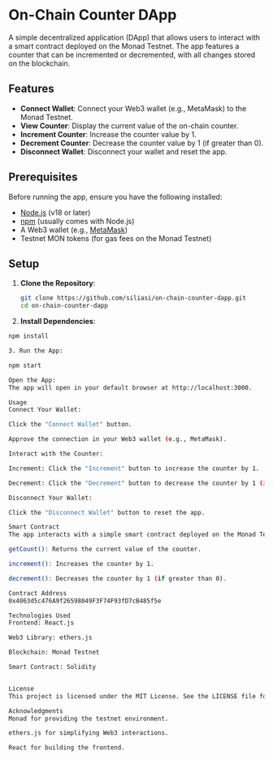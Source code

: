 # On-Chain Counter DApp

A simple decentralized application (DApp) that allows users to interact with a smart contract deployed on the Monad Testnet. The app features a counter that can be incremented or decremented, with all changes stored on the blockchain.

## Features

- **Connect Wallet**: Connect your Web3 wallet (e.g., MetaMask) to the Monad Testnet.
- **View Counter**: Display the current value of the on-chain counter.
- **Increment Counter**: Increase the counter value by 1.
- **Decrement Counter**: Decrease the counter value by 1 (if greater than 0).
- **Disconnect Wallet**: Disconnect your wallet and reset the app.

## Prerequisites

Before running the app, ensure you have the following installed:

- [Node.js](https://nodejs.org/) (v18 or later)
- [npm](https://www.npmjs.com/) (usually comes with Node.js)
- A Web3 wallet (e.g., [MetaMask](https://metamask.io/))
- Testnet MON tokens (for gas fees on the Monad Testnet)

## Setup

1. **Clone the Repository**:
   ```bash
   git clone https://github.com/siliasi/on-chain-counter-dapp.git
   cd on-chain-counter-dapp

 2. **Install Dependencies**:
  ```bash
npm install

3. Run the App:

npm start

Open the App:
The app will open in your default browser at http://localhost:3000.

Usage
Connect Your Wallet:

Click the "Connect Wallet" button.

Approve the connection in your Web3 wallet (e.g., MetaMask).

Interact with the Counter:

Increment: Click the "Increment" button to increase the counter by 1.

Decrement: Click the "Decrement" button to decrease the counter by 1 (if greater than 0).

Disconnect Your Wallet:

Click the "Disconnect Wallet" button to reset the app.

Smart Contract
The app interacts with a simple smart contract deployed on the Monad Testnet. The contract has the following functions:

getCount(): Returns the current value of the counter.

increment(): Increases the counter by 1.

decrement(): Decreases the counter by 1 (if greater than 0).

Contract Address 
0x4063d5c476A9f26598049F3F74F93fD7cB485f5e

Technologies Used
Frontend: React.js

Web3 Library: ethers.js

Blockchain: Monad Testnet

Smart Contract: Solidity


License
This project is licensed under the MIT License. See the LICENSE file for details.

Acknowledgments
Monad for providing the testnet environment.

ethers.js for simplifying Web3 interactions.

React for building the frontend.

